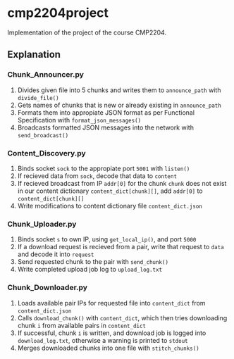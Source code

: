 # cmp2204project

Implementation of the project of the course CMP2204.

## Explanation

### Chunk_Announcer.py

1) Divides given file into 5 chunks and writes them to `announce_path` with `divide_file()`
2) Gets names of chunks that is new or already existing in `announce_path`
3) Formats them into appropiate JSON format as per Functional Specification with `format_json_messages()`
4) Broadcasts formatted JSON messages into the network with `send_broadcast()`

### Content_Discovery.py

1) Binds socket `sock` to the appropiate port `5001` with `listen()`
2) If recieved data from `sock`, decode that data to `content`
3) If recieved broadcast from IP `addr[0]` for the chunk `chunk` does not exist in our content dictionary `content_dict[chunk][]`, add `addr[0]` to `content_dict[chunk][]`
4) Write modifications to content dictionary file `content_dict.json`

### Chunk_Uploader.py

1) Binds socket `s` to own IP, using `get_local_ip()`, and port `5000`
2) If a download request is recieved from a pair, write that request to `data` and decode it into `request`
3) Send requested chunk to the pair with `send_chunk()`
4) Write completed upload job log to `upload_log.txt`

### Chunk_Downloader.py

1) Loads available pair IPs for requested file into `content_dict` from `content_dict.json`
2) Calls `download_chunk()` with `content_dict`, which then tries downloading chunk `i` from available pairs in `content_dict`
3) If successful, chunk `i` is written, and download job is logged into `download_log.txt`, otherwise a warning is printed to `stdout`
4) Merges downloaded chunks into one file with `stitch_chunks()`
